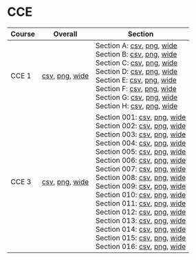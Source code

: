 # CCE

| Course | Overall | Section |
| ------ | ------- | ------- |
| CCE 1 | [csv](https://github.com/UCSD-Historical-Enrollment-Data/2025Spring/blob/main/overall/CCE%201.csv), [png](https://raw.githubusercontent.com/UCSD-Historical-Enrollment-Data/2025Spring/main/plot_overall/CCE%201.png), [wide](https://raw.githubusercontent.com/UCSD-Historical-Enrollment-Data/2025Spring/main/plot_overall_wide/CCE%201.png) | Section A: [csv](https://github.com/UCSD-Historical-Enrollment-Data/2025Spring/blob/main/section/CCE%201_A.csv), [png](https://raw.githubusercontent.com/UCSD-Historical-Enrollment-Data/2025Spring/main/plot_section/CCE%201_A.png), [wide](https://raw.githubusercontent.com/UCSD-Historical-Enrollment-Data/2025Spring/main/plot_section_wide/CCE%201_A.png)<br>Section B: [csv](https://github.com/UCSD-Historical-Enrollment-Data/2025Spring/blob/main/section/CCE%201_B.csv), [png](https://raw.githubusercontent.com/UCSD-Historical-Enrollment-Data/2025Spring/main/plot_section/CCE%201_B.png), [wide](https://raw.githubusercontent.com/UCSD-Historical-Enrollment-Data/2025Spring/main/plot_section_wide/CCE%201_B.png)<br>Section C: [csv](https://github.com/UCSD-Historical-Enrollment-Data/2025Spring/blob/main/section/CCE%201_C.csv), [png](https://raw.githubusercontent.com/UCSD-Historical-Enrollment-Data/2025Spring/main/plot_section/CCE%201_C.png), [wide](https://raw.githubusercontent.com/UCSD-Historical-Enrollment-Data/2025Spring/main/plot_section_wide/CCE%201_C.png)<br>Section D: [csv](https://github.com/UCSD-Historical-Enrollment-Data/2025Spring/blob/main/section/CCE%201_D.csv), [png](https://raw.githubusercontent.com/UCSD-Historical-Enrollment-Data/2025Spring/main/plot_section/CCE%201_D.png), [wide](https://raw.githubusercontent.com/UCSD-Historical-Enrollment-Data/2025Spring/main/plot_section_wide/CCE%201_D.png)<br>Section E: [csv](https://github.com/UCSD-Historical-Enrollment-Data/2025Spring/blob/main/section/CCE%201_E.csv), [png](https://raw.githubusercontent.com/UCSD-Historical-Enrollment-Data/2025Spring/main/plot_section/CCE%201_E.png), [wide](https://raw.githubusercontent.com/UCSD-Historical-Enrollment-Data/2025Spring/main/plot_section_wide/CCE%201_E.png)<br>Section F: [csv](https://github.com/UCSD-Historical-Enrollment-Data/2025Spring/blob/main/section/CCE%201_F.csv), [png](https://raw.githubusercontent.com/UCSD-Historical-Enrollment-Data/2025Spring/main/plot_section/CCE%201_F.png), [wide](https://raw.githubusercontent.com/UCSD-Historical-Enrollment-Data/2025Spring/main/plot_section_wide/CCE%201_F.png)<br>Section G: [csv](https://github.com/UCSD-Historical-Enrollment-Data/2025Spring/blob/main/section/CCE%201_G.csv), [png](https://raw.githubusercontent.com/UCSD-Historical-Enrollment-Data/2025Spring/main/plot_section/CCE%201_G.png), [wide](https://raw.githubusercontent.com/UCSD-Historical-Enrollment-Data/2025Spring/main/plot_section_wide/CCE%201_G.png)<br>Section H: [csv](https://github.com/UCSD-Historical-Enrollment-Data/2025Spring/blob/main/section/CCE%201_H.csv), [png](https://raw.githubusercontent.com/UCSD-Historical-Enrollment-Data/2025Spring/main/plot_section/CCE%201_H.png), [wide](https://raw.githubusercontent.com/UCSD-Historical-Enrollment-Data/2025Spring/main/plot_section_wide/CCE%201_H.png) |
| CCE 3 | [csv](https://github.com/UCSD-Historical-Enrollment-Data/2025Spring/blob/main/overall/CCE%203.csv), [png](https://raw.githubusercontent.com/UCSD-Historical-Enrollment-Data/2025Spring/main/plot_overall/CCE%203.png), [wide](https://raw.githubusercontent.com/UCSD-Historical-Enrollment-Data/2025Spring/main/plot_overall_wide/CCE%203.png) | Section 001: [csv](https://github.com/UCSD-Historical-Enrollment-Data/2025Spring/blob/main/section/CCE%203_001.csv), [png](https://raw.githubusercontent.com/UCSD-Historical-Enrollment-Data/2025Spring/main/plot_section/CCE%203_001.png), [wide](https://raw.githubusercontent.com/UCSD-Historical-Enrollment-Data/2025Spring/main/plot_section_wide/CCE%203_001.png)<br>Section 002: [csv](https://github.com/UCSD-Historical-Enrollment-Data/2025Spring/blob/main/section/CCE%203_002.csv), [png](https://raw.githubusercontent.com/UCSD-Historical-Enrollment-Data/2025Spring/main/plot_section/CCE%203_002.png), [wide](https://raw.githubusercontent.com/UCSD-Historical-Enrollment-Data/2025Spring/main/plot_section_wide/CCE%203_002.png)<br>Section 003: [csv](https://github.com/UCSD-Historical-Enrollment-Data/2025Spring/blob/main/section/CCE%203_003.csv), [png](https://raw.githubusercontent.com/UCSD-Historical-Enrollment-Data/2025Spring/main/plot_section/CCE%203_003.png), [wide](https://raw.githubusercontent.com/UCSD-Historical-Enrollment-Data/2025Spring/main/plot_section_wide/CCE%203_003.png)<br>Section 004: [csv](https://github.com/UCSD-Historical-Enrollment-Data/2025Spring/blob/main/section/CCE%203_004.csv), [png](https://raw.githubusercontent.com/UCSD-Historical-Enrollment-Data/2025Spring/main/plot_section/CCE%203_004.png), [wide](https://raw.githubusercontent.com/UCSD-Historical-Enrollment-Data/2025Spring/main/plot_section_wide/CCE%203_004.png)<br>Section 005: [csv](https://github.com/UCSD-Historical-Enrollment-Data/2025Spring/blob/main/section/CCE%203_005.csv), [png](https://raw.githubusercontent.com/UCSD-Historical-Enrollment-Data/2025Spring/main/plot_section/CCE%203_005.png), [wide](https://raw.githubusercontent.com/UCSD-Historical-Enrollment-Data/2025Spring/main/plot_section_wide/CCE%203_005.png)<br>Section 006: [csv](https://github.com/UCSD-Historical-Enrollment-Data/2025Spring/blob/main/section/CCE%203_006.csv), [png](https://raw.githubusercontent.com/UCSD-Historical-Enrollment-Data/2025Spring/main/plot_section/CCE%203_006.png), [wide](https://raw.githubusercontent.com/UCSD-Historical-Enrollment-Data/2025Spring/main/plot_section_wide/CCE%203_006.png)<br>Section 007: [csv](https://github.com/UCSD-Historical-Enrollment-Data/2025Spring/blob/main/section/CCE%203_007.csv), [png](https://raw.githubusercontent.com/UCSD-Historical-Enrollment-Data/2025Spring/main/plot_section/CCE%203_007.png), [wide](https://raw.githubusercontent.com/UCSD-Historical-Enrollment-Data/2025Spring/main/plot_section_wide/CCE%203_007.png)<br>Section 008: [csv](https://github.com/UCSD-Historical-Enrollment-Data/2025Spring/blob/main/section/CCE%203_008.csv), [png](https://raw.githubusercontent.com/UCSD-Historical-Enrollment-Data/2025Spring/main/plot_section/CCE%203_008.png), [wide](https://raw.githubusercontent.com/UCSD-Historical-Enrollment-Data/2025Spring/main/plot_section_wide/CCE%203_008.png)<br>Section 009: [csv](https://github.com/UCSD-Historical-Enrollment-Data/2025Spring/blob/main/section/CCE%203_009.csv), [png](https://raw.githubusercontent.com/UCSD-Historical-Enrollment-Data/2025Spring/main/plot_section/CCE%203_009.png), [wide](https://raw.githubusercontent.com/UCSD-Historical-Enrollment-Data/2025Spring/main/plot_section_wide/CCE%203_009.png)<br>Section 010: [csv](https://github.com/UCSD-Historical-Enrollment-Data/2025Spring/blob/main/section/CCE%203_010.csv), [png](https://raw.githubusercontent.com/UCSD-Historical-Enrollment-Data/2025Spring/main/plot_section/CCE%203_010.png), [wide](https://raw.githubusercontent.com/UCSD-Historical-Enrollment-Data/2025Spring/main/plot_section_wide/CCE%203_010.png)<br>Section 011: [csv](https://github.com/UCSD-Historical-Enrollment-Data/2025Spring/blob/main/section/CCE%203_011.csv), [png](https://raw.githubusercontent.com/UCSD-Historical-Enrollment-Data/2025Spring/main/plot_section/CCE%203_011.png), [wide](https://raw.githubusercontent.com/UCSD-Historical-Enrollment-Data/2025Spring/main/plot_section_wide/CCE%203_011.png)<br>Section 012: [csv](https://github.com/UCSD-Historical-Enrollment-Data/2025Spring/blob/main/section/CCE%203_012.csv), [png](https://raw.githubusercontent.com/UCSD-Historical-Enrollment-Data/2025Spring/main/plot_section/CCE%203_012.png), [wide](https://raw.githubusercontent.com/UCSD-Historical-Enrollment-Data/2025Spring/main/plot_section_wide/CCE%203_012.png)<br>Section 013: [csv](https://github.com/UCSD-Historical-Enrollment-Data/2025Spring/blob/main/section/CCE%203_013.csv), [png](https://raw.githubusercontent.com/UCSD-Historical-Enrollment-Data/2025Spring/main/plot_section/CCE%203_013.png), [wide](https://raw.githubusercontent.com/UCSD-Historical-Enrollment-Data/2025Spring/main/plot_section_wide/CCE%203_013.png)<br>Section 014: [csv](https://github.com/UCSD-Historical-Enrollment-Data/2025Spring/blob/main/section/CCE%203_014.csv), [png](https://raw.githubusercontent.com/UCSD-Historical-Enrollment-Data/2025Spring/main/plot_section/CCE%203_014.png), [wide](https://raw.githubusercontent.com/UCSD-Historical-Enrollment-Data/2025Spring/main/plot_section_wide/CCE%203_014.png)<br>Section 015: [csv](https://github.com/UCSD-Historical-Enrollment-Data/2025Spring/blob/main/section/CCE%203_015.csv), [png](https://raw.githubusercontent.com/UCSD-Historical-Enrollment-Data/2025Spring/main/plot_section/CCE%203_015.png), [wide](https://raw.githubusercontent.com/UCSD-Historical-Enrollment-Data/2025Spring/main/plot_section_wide/CCE%203_015.png)<br>Section 016: [csv](https://github.com/UCSD-Historical-Enrollment-Data/2025Spring/blob/main/section/CCE%203_016.csv), [png](https://raw.githubusercontent.com/UCSD-Historical-Enrollment-Data/2025Spring/main/plot_section/CCE%203_016.png), [wide](https://raw.githubusercontent.com/UCSD-Historical-Enrollment-Data/2025Spring/main/plot_section_wide/CCE%203_016.png) |
